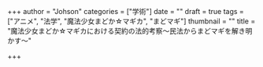 +++
author = "Johson"
categories = ["学術"]
date = ""
draft = true
tags = ["アニメ", "法学", "魔法少女まどか☆マギカ", "まどマギ"]
thumbnail = ""
title = "魔法少女まどか☆マギカにおける契約の法的考察～民法からまどマギを解き明かす～"

+++
